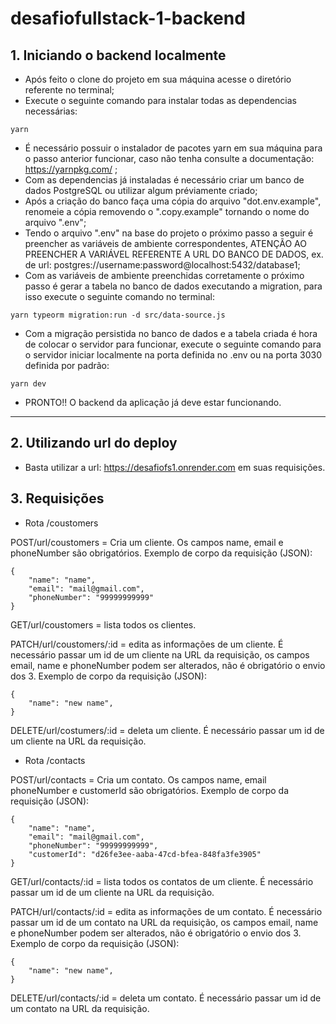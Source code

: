 # desafiofullstack-1-backend

## 1. Iniciando o backend localmente

- Após feito o clone do projeto em sua máquina acesse o diretório referente no terminal;
- Execute o seguinte comando para instalar todas as dependencias necessárias:

```
yarn
```

- É necessário possuir o instalador de pacotes yarn em sua máquina para o passo anterior funcionar, caso não tenha consulte a documentação: https://yarnpkg.com/ ;
- Com as dependencias já instaladas é necessário criar um banco de dados PostgreSQL ou utilizar algum préviamente criado;
- Após a criação do banco faça uma cópia do arquivo "dot.env.example", renomeie a cópia removendo o ".copy.example" tornando o nome do arquivo ".env";
- Tendo o arquivo ".env" na base do projeto o próximo passo a seguir é preencher as variáveis de ambiente correspondentes, ATENÇÃO AO PREENCHER A VARIÁVEL REFERENTE A URL DO BANCO DE DADOS, ex. de url: postgres://username:password@localhost:5432/database1;
- Com as variáveis de ambiente preenchidas corretamente o próximo passo é gerar a tabela no banco de dados executando a migration, para isso execute o seguinte comando no terminal:

```
yarn typeorm migration:run -d src/data-source.js
```

- Com a migração persistida no banco de dados e a tabela criada é hora de colocar o servidor para funcionar, execute o seguinte comando para o servidor iniciar localmente na porta definida no .env ou na porta 3030 definida por padrão:

```
yarn dev
```

- PRONTO!! O backend da aplicação já deve estar funcionando.

---

## 2. Utilizando url do deploy

- Basta utilizar a url: https://desafiofs1.onrender.com em suas requisições.

## 3. Requisições

- Rota /coustomers

POST/url/coustomers = Cria um cliente. Os campos name, email e phoneNumber são obrigatórios. Exemplo de corpo da requisição (JSON):

```
{
	"name": "name",
	"email": "mail@gmail.com",
	"phoneNumber": "99999999999"
}
```

GET/url/coustomers = lista todos os clientes.

PATCH/url/coustomers/:id = edita as informações de um cliente. É necessário passar um id de um cliente na URL da requisição, os campos email, name e phoneNumber podem ser alterados, não é obrigatório o envio dos 3. Exemplo de corpo da requisição (JSON):

```
{
	"name": "new name",
}
```

DELETE/url/costumers/:id = deleta um cliente. É necessário passar um id de um cliente na URL da requisição.

- Rota /contacts

POST/url/contacts = Cria um contato. Os campos name, email phoneNumber e customerId são obrigatórios. Exemplo de corpo da requisição (JSON):

```
{
	"name": "name",
	"email": "mail@gmail.com",
	"phoneNumber": "99999999999",
    "customerId": "d26fe3ee-aaba-47cd-bfea-848fa3fe3905"
}
```

GET/url/contacts/:id = lista todos os contatos de um cliente. É necessário passar um id de um cliente na URL da requisição.

PATCH/url/contacts/:id = edita as informações de um contato. É necessário passar um id de um contato na URL da requisição, os campos email, name e phoneNumber podem ser alterados, não é obrigatório o envio dos 3. Exemplo de corpo da requisição (JSON):

```
{
	"name": "new name",
}
```

DELETE/url/contacts/:id = deleta um contato. É necessário passar um id de um contato na URL da requisição.
